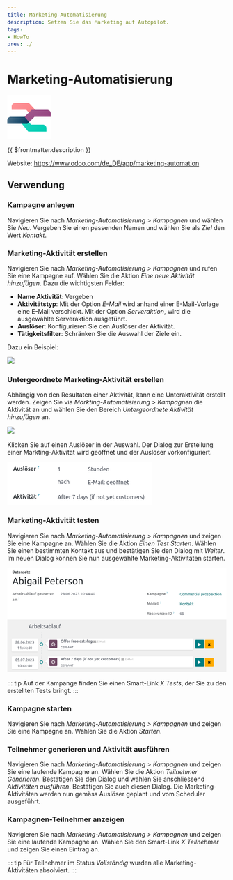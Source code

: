 ```yaml
---
title: Marketing-Automatisierung
description: Setzen Sie das Marketing auf Autopilot.
tags:
- HowTo
prev: ./
---
```

# Marketing-Automatisierung
![icons_odoo_marketing_automation](attachments/icons_odoo_marketing_automation.png)

{{ $frontmatter.description }}

Website: <https://www.odoo.com/de_DE/app/marketing-automation>

## Verwendung

### Kampagne anlegen

Navigieren Sie nach *Marketing-Automatisierung > Kampagnen* und wählen Sie *Neu*. Vergeben Sie einen passenden Namen und wählen Sie als *Ziel* den Wert *Kontakt*. 

### Marketing-Aktivität erstellen

Navigieren Sie nach *Marketing-Automatisierung > Kampagnen* und rufen Sie eine Kampagne auf. Wählen Sie die Aktion *Eine neue Aktivität hinzufügen*. Dazu die wichtigsten Felder:

* **Name Aktivität**: Vergeben
* **Aktivitätstyp**: Mit der Option *E-Mail* wird anhand einer E-Mail-Vorlage eine E-Mail verschickt. Mit der Option *Serveraktion*, wird die ausgewählte Serveraktion ausgeführt. 
* **Auslöser**: Konfigurieren Sie den Auslöser der Aktivität. 
* **Tätigkeitsfilter**: Schränken Sie die Auswahl der Ziele ein. 

Dazu ein Beispiel:

![](attachments/Marketing-Automation%20Aktivität.png)

### Untergeordnete Marketing-Aktivität erstellen

Abhängig von den Resultaten einer Aktivität, kann eine Unteraktivität erstellt werden. Zeigen Sie via *Markting-Automatisierung > Kampagnen* die Aktivität an und wählen Sie den Bereich *Untergeordnete Aktivität hinzufügen* an.

![](attachments/Marketing-Automation%20Untergeordnete%20Aktivitäten.png)

Klicken Sie auf einen Auslöser in der Auswahl. Der Dialog zur Erstellung einer Markting-Aktivität wird geöffnet und der Auslöser vorkonfiguriert.

![](attachments/Marketing-Automation%20Auslöser%20E-Mail%20Geöffnet.png)

### Marketing-Aktivität testen

Navigieren Sie nach *Marketing-Automatisierung > Kampagnen* und zeigen Sie eine Kampagne an. Wählen Sie die Aktion *Einen Test Starten*. Wählen Sie einen bestimmten Kontakt aus und bestätigen Sie den Dialog mit *Weiter*. Im neuen Dialog können Sie nun ausgewählte Marketing-Aktivitäten starten.

![](attachments/Marketing-Automation.png)

::: tip
Auf der Kampange finden Sie einen Smart-Link *X Tests*, der Sie zu den erstellten Tests bringt.
:::

### Kampagne starten

Navigieren Sie nach *Marketing-Automatisierung > Kampagnen* und zeigen Sie eine Kampagne an. Wählen Sie die Aktion *Starten*.

### Teilnehmer generieren und Aktivität ausführen

Navigieren Sie nach *Marketing-Automatisierung > Kampagnen* und zeigen Sie eine laufende Kampagne an. Wählen Sie die Aktion *Teilnehmer Generieren*. Bestätigen Sie den Dialog und wählen Sie anschliessend *Aktivitäten ausführen*. Bestätigen Sie auch diesen Dialog. Die Marketing-Aktivitäten werden nun gemäss Auslöser geplant und vom Scheduler ausgeführt.

### Kampagnen-Teilnehmer anzeigen

Navigieren Sie nach *Marketing-Automatisierung > Kampagnen* und zeigen Sie eine laufende Kampagne an. Wählen Sie den Smart-Link *X Teilnehmer* und zeigen Sie einen Eintrag an.

::: tip
Für Teilnehmer im Status *Vollständig* wurden alle Marketing-Aktivitäten absolviert. 
:::
